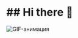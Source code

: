 <!DOCTYPE html>
<html lang="ru">
<head>
    <meta charset="UTF-8">
    <meta name="viewport" content="width=device-width, initial-scale=1.0">
   
</head>
<body>
    <h1>## Hi there 👋</h1>
    <img src="https://i.gifer.com/T2jh.gif" alt="GIF-анимация" />
</body>
</html>
